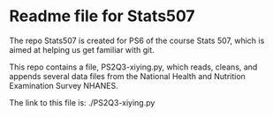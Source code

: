 # Readme file for Stats507

The repo Stats507 is created for PS6 of the course Stats 507, which is aimed at helping us get familiar with git.

This repo contains a file, PS2Q3-xiying.py, which reads, cleans, and appends several data files from the National Health and Nutrition Examination Survey NHANES.

The link to this file is: ./PS2Q3-xiying.py
